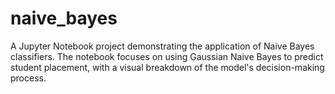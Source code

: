 # naive_bayes
 A Jupyter Notebook project demonstrating the application of Naive Bayes classifiers. The notebook focuses on using Gaussian Naive Bayes to predict student placement, with a visual breakdown of the model's decision-making process.
